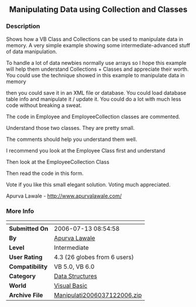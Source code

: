 ﻿<div align="center">

## Manipulating Data using Collection and Classes


</div>

### Description

Shows how a VB Class and Collections can be used to manipulate data in memory. A very simple example showing some intermediate-advanced stuff of data manipulation.

To handle a lot of data newbies normally use arrays so I hope this example will help them understand Collections + Classes and appreciate their worth. You could use the technique showed in this example to manipulate data in memory

then you could save it in an XML file or database. You could load database table info and manipulate it / update it. You could do a lot with much less code without breaking a sweat.

The code in Employee and EmployeeCollection classes are commented.

Understand those two classes. They are pretty small.

The comments should help you understand them well.

I recommend you look at the Employee Class first and understand

Then look at the EmployeeCollection Class

Then read the code in this form.

Vote if you like this small elegant solution. Voting much appreciated.

Apurva Lawale - http://www.apurvalawale.com/
 
### More Info
 


<span>             |<span>
---                |---
**Submitted On**   |2006-07-13 08:54:58
**By**             |[Apurva Lawale](https://github.com/Planet-Source-Code/PSCIndex/blob/master/ByAuthor/apurva-lawale.md)
**Level**          |Intermediate
**User Rating**    |4.3 (26 globes from 6 users)
**Compatibility**  |VB 5\.0, VB 6\.0
**Category**       |[Data Structures](https://github.com/Planet-Source-Code/PSCIndex/blob/master/ByCategory/data-structures__1-33.md)
**World**          |[Visual Basic](https://github.com/Planet-Source-Code/PSCIndex/blob/master/ByWorld/visual-basic.md)
**Archive File**   |[Manipulati2006037122006\.zip](https://github.com/Planet-Source-Code/apurva-lawale-manipulating-data-using-collection-and-classes__1-65919/archive/master.zip)








